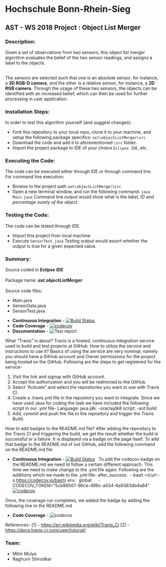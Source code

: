 ﻿# Hochschule Bonn-Rhein-Sieg
## AST - WS 2018 Project : Object List Merger

### Description:
Given a set of observations from two sensors, this object list merger algorithm evaluates the belief of the two sensor readings, and assigns a label to the objects.<br><br>

The sensors are selected such that one is an absolute sensor, for instance, a <b>3D RGB-D camera</b>, and the other is a relative sensor, for instance, a <b>2D RGB camera</b>. Through the usage of these two sensors, the objects can be identified with an increased belief, which can then be used for further processing in user application.<br>

### Installation Steps:
In order to test this algorithm yourself (and suggest changes):
  * Fork this repository to your local repo, clone it to your machine, and setup the following package specifics:
  ```ast\objectListMerger\src```
  * Download the code and add it to aforementioned ```\src``` folder.
  * Import the project package to IDE of your choice ```Eclipse IDE```, etc.

### Executing the Code:
The code can be executed either through IDE or through command line.<br>
For command line execution:
  * Browse to the project path ```ast\objectListMerger\src```
  * Open a new terminal window, and run the following command:
    ```java Main.java```
Command line output would show what is the <i>label, ID and percentage surety of the object</i>.

### Testing the Code:
The code can be tested through IDE.<br>
  * Import this project from local machine
  * Execute ```SensorTest.java```
Testing output would <i>assert</i> whether the output is true for a given expected value.

### Summary:
  Source coded in <b><i>Eclipse IDE</i></b>.<br><br>
  Package name: <b><i>ast.objectListMerger</i></b><br><br>
  Source code files: 
  * Main.java 
  * SensorData.java 
  * SensorTest.java
  
  
+ **Continuous Integration** - [![Build Status](https://travis-ci.com/mihirm05/AST-WS2018.svg?branch=dev)](https://travis-ci.com/mihirm05/AST-WS2018)  
+ **Code Coverage** - [![codecov](https://codecov.io/gh/mihirm05/AST-WS2018/branch/master/graph/badge.svg)](https://travis-ci.com/mihirm05/AST-WS2018)  
+ **Documentation** - ![Test report](https://img.shields.io/badge/test%20report-master-blue.svg?style=flat)

What “Travis” is about? 
Travis is a hosted, continuous integration service used to build and test projects at GitHub. 
How to utilize the service and instructions to use it? 
Basics of using the service are very nominal, namely you should have a GitHub account and Owner permissions for the project being hosted on the GitHub. 
Following are the steps to get registered for the service- 
1. Visit the link and signup with GitHub account. 
2. Accept the authorization and you will be redirected to the GitHub.
3. Select “Activate” and select the repositories you want to use with Travis CI.
4. Create a .travis.yml file in the repository you want to integrate. Since we have used Java for coding the task we have included the following script in our .yml file- 
Language: java
jdk: -oraclejdk8
script: -ant build
5. Add, commit and push the file to the repository and trigger the Travis Build.

How to add badges to the README.md file? 
After adding the repository to the Travis CI and triggering the build, we get the result whether the build is successful or a failure. It is displayed via a badge on the page itself. 
To add that badge to the README.md of out GitHub, add the following command on the README.md file 
+ **Continuous Integration** - [![Build Status](https://travis-ci.com/mihirm05/AST-WS2018.svg?branch=dev)](https://travis-ci.com/mihirm05/AST-WS2018)  
To add the codecov badge on the README.md we need to follow a certain different approach. This time we need to make change to the .yml file again. 
Following are the additions which we made to the .yml file- 
after_success:
 - bash <(curl -s https://codecov.io/bash)
env:
 global:
    - CODECOV_TOKEN="5cb96507-96ce-496c-a034-6a9383db4a84"
[![codecov](https://codecov.io/gh/mihirm05/AST-WS2018/branch/master/graph/badge.svg)](https://codecov.io/gh/mihirm05/AST-WS2018)

Once, the coverage run completes, we added the badge by adding the following line to the README.md 
+ **Code Coverage** - ![codecov](https://codecov.io/gh/mihirm05/AST-WS2018/branch/master/graph/badge.svg)

References- 
[1] - https://en.wikipedia.org/wiki/Travis_CI
[2] - https://docs.travis-ci.com/user/tutorial/



### Team: 
  * Mihir Mulye
  * Raghuvir Shirodkar
